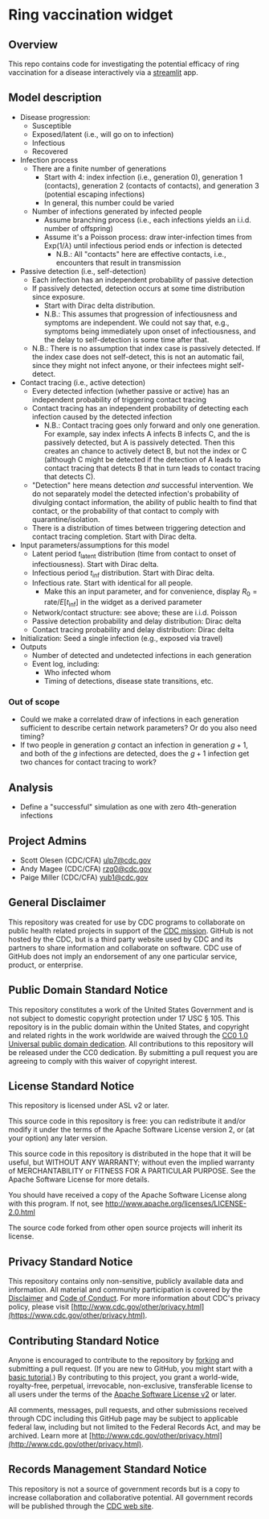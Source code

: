 # Ring vaccination widget

## Overview

This repo contains code for investigating the potential efficacy of ring
vaccination for a disease interactively via a [streamlit](https://streamlit.io/)
app.

## Model description

- Disease progression:
  - Susceptible
  - Exposed/latent (i.e., will go on to infection)
  - Infectious
  - Recovered
- Infection process
  - There are a finite number of generations
    - Start with 4: index infection (i.e., generation 0), generation 1
      (contacts), generation 2 (contacts of contacts), and generation 3
      (potential escaping infections)
    - In general, this number could be varied
  - Number of infections generated by infected people
    - Assume branching process (i.e., each infections yields an i.i.d. number of
      offspring)
    - Assume it's a Poisson process: draw inter-infection times from
      $\mathrm{Exp}(1/\lambda)$ until infectious period ends or infection is
      detected
      - N.B.: All "contacts" here are effective contacts, i.e., encounters that
        result in transmission
- Passive detection (i.e., self-detection)
  - Each infection has an independent probability of passive detection
  - If passively detected, detection occurs at some time distribution since
    exposure.
    - Start with Dirac delta distribution.
    - N.B.: This assumes that progression of infectiousness and symptoms are
      independent. We could not say that, e.g., symptoms being immediately upon
      onset of infectiousness, and the delay to self-detection is some time
      after that.
  - N.B.: There is no assumption that index case is passively detected. If the
    index case does not self-detect, this is not an automatic fail, since they
    might not infect anyone, or their infectees might self-detect.
- Contact tracing (i.e., active detection)
  - Every detected infection (whether passive or active) has an independent
    probability of triggering contact tracing
  - Contact tracing has an independent probability of detecting each infection
    caused by the detected infection
    - N.B.: Contact tracing goes only forward and only one generation. For
      example, say index infects A infects B infects C, and the is passively
      detected, but A is passively detected. Then this creates an chance to
      actively detect B, but not the index or C (although C might be detected if
      the detection of A leads to contact tracing that detects B that in turn
      leads to contact tracing that detects C).
  - "Detection" here means detection _and_ successful intervention. We do not
    separately model the detected infection's probability of divulging contact
    information, the ability of public health to find that contact, or the
    probability of that contact to comply with quarantine/isolation.
  - There is a distribution of times between triggering detection and contact
    tracing completion. Start with Dirac delta.
- Input parameters/assumptions for this model
  - Latent period $t_\mathrm{latent}$ distribution (time from contact to onset
    of infectiousness). Start with Dirac delta.
  - Infectious period $t_\mathrm{inf}$ distribution. Start with Dirac delta.
  - Infectious rate. Start with identical for all people.
    - Make this an input parameter, and for convenience, display
      $R_0 = \mathrm{rate} / E[t_\mathrm{inf}]$ in the widget as a derived
      parameter
  - Network/contact structure: see above; these are i.i.d. Poisson
  - Passive detection probability and delay distribution: Dirac delta
  - Contact tracing probability and delay distribution: Dirac delta
- Initialization: Seed a single infection (e.g., exposed via travel)
- Outputs
  - Number of detected and undetected infections in each generation
  - Event log, including:
    - Who infected whom
    - Timing of detections, disease state transitions, etc.

### Out of scope

- Could we make a correlated draw of infections in each generation sufficient to
  describe certain network parameters? Or do you also need timing?
- If two people in generation $g$ contact an infection in generation $g+1$, and
  both of the $g$ infections are detected, does the $g+1$ infection get two
  chances for contact tracing to work?

## Analysis

- Define a "successful" simulation as one with zero 4th-generation infections

## Project Admins

- Scott Olesen (CDC/CFA) <ulp7@cdc.gov>
- Andy Magee (CDC/CFA) <rzg0@cdc.gov>
- Paige Miller (CDC/CFA) <yub1@cdc.gov>

## General Disclaimer

This repository was created for use by CDC programs to collaborate on public
health related projects in support of the
[CDC mission](https://www.cdc.gov/about/organization/mission.htm). GitHub is not
hosted by the CDC, but is a third party website used by CDC and its partners to
share information and collaborate on software. CDC use of GitHub does not imply
an endorsement of any one particular service, product, or enterprise.

## Public Domain Standard Notice

This repository constitutes a work of the United States Government and is not
subject to domestic copyright protection under 17 USC § 105. This repository is
in the public domain within the United States, and copyright and related rights
in the work worldwide are waived through the
[CC0 1.0 Universal public domain dedication](https://creativecommons.org/publicdomain/zero/1.0/).
All contributions to this repository will be released under the CC0 dedication.
By submitting a pull request you are agreeing to comply with this waiver of
copyright interest.

## License Standard Notice

This repository is licensed under ASL v2 or later.

This source code in this repository is free: you can redistribute it and/or
modify it under the terms of the Apache Software License version 2, or (at your
option) any later version.

This source code in this repository is distributed in the hope that it will be
useful, but WITHOUT ANY WARRANTY; without even the implied warranty of
MERCHANTABILITY or FITNESS FOR A PARTICULAR PURPOSE. See the Apache Software
License for more details.

You should have received a copy of the Apache Software License along with this
program. If not, see http://www.apache.org/licenses/LICENSE-2.0.html

The source code forked from other open source projects will inherit its license.

## Privacy Standard Notice

This repository contains only non-sensitive, publicly available data and
information. All material and community participation is covered by the
[Disclaimer](https://github.com/CDCgov/template/blob/master/DISCLAIMER.md) and
[Code of Conduct](https://github.com/CDCgov/template/blob/master/code-of-conduct.md).
For more information about CDC's privacy policy, please visit
[http://www.cdc.gov/other/privacy.html](https://www.cdc.gov/other/privacy.html).

## Contributing Standard Notice

Anyone is encouraged to contribute to the repository by
[forking](https://help.github.com/articles/fork-a-repo) and submitting a pull
request. (If you are new to GitHub, you might start with a
[basic tutorial](https://help.github.com/articles/set-up-git).) By contributing
to this project, you grant a world-wide, royalty-free, perpetual, irrevocable,
non-exclusive, transferable license to all users under the terms of the
[Apache Software License v2](http://www.apache.org/licenses/LICENSE-2.0.html) or
later.

All comments, messages, pull requests, and other submissions received through
CDC including this GitHub page may be subject to applicable federal law,
including but not limited to the Federal Records Act, and may be archived. Learn
more at
[http://www.cdc.gov/other/privacy.html](http://www.cdc.gov/other/privacy.html).

## Records Management Standard Notice

This repository is not a source of government records but is a copy to increase
collaboration and collaborative potential. All government records will be
published through the [CDC web site](http://www.cdc.gov).
